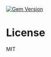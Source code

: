 [![Gem Version](https://badge.fury.io/rb/ember-auth-response-dummy-rails.png)](http://badge.fury.io/rb/ember-auth-response-dummy-rails)

License
=======

MIT
